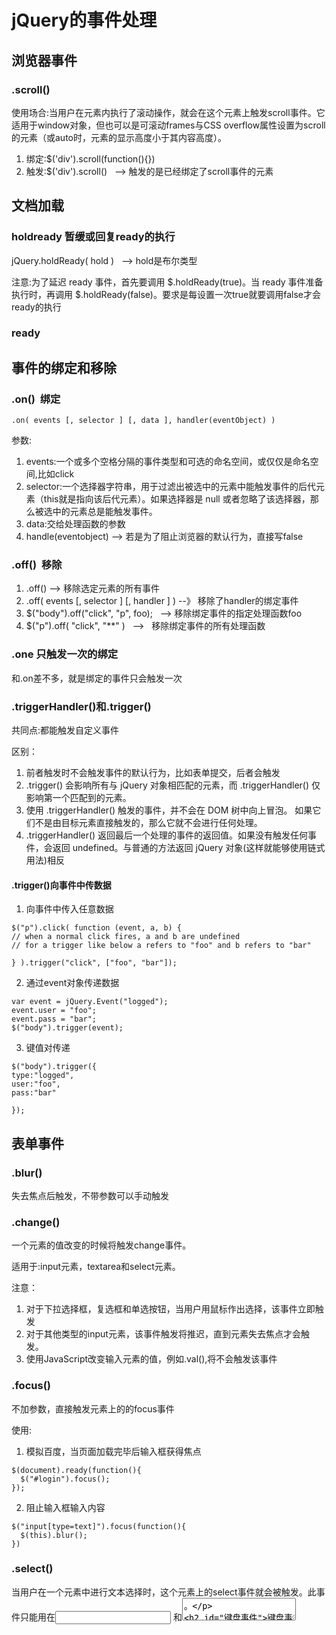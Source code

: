 # jQuery的事件处理

## 浏览器事件

### .scroll()

使用场合:当用户在元素内执行了滚动操作，就会在这个元素上触发scroll事件。它适用于window对象，但也可以是可滚动frames与CSS overflow属性设置为scroll的元素（或auto时，元素的显示高度小于其内容高度）。

1. 绑定:$('div').scroll(function(){})
2. 触发:$('div').scroll()   --> 触发的是已经绑定了scroll事件的元素


## 文档加载

### holdready 暂缓或回复ready的执行

jQuery.holdReady( hold )   --> hold是布尔类型

注意:为了延迟 ready 事件，首先要调用 $.holdReady(true)。当 ready 事件准备执行时，再调用 $.holdReady(false)。要求是每设置一次true就要调用false才会ready的执行

### ready


## 事件的绑定和移除

### .on()  绑定

```
.on( events [, selector ] [, data ], handler(eventObject) )

```
参数:

1. events:一个或多个空格分隔的事件类型和可选的命名空间，或仅仅是命名空间,比如click
2. selector:一个选择器字符串，用于过滤出被选中的元素中能触发事件的后代元素（this就是指向该后代元素）。如果选择器是 null 或者忽略了该选择器，那么被选中的元素总是能触发事件。
3. data:交给处理函数的参数
4. handle(eventobject) --> 若是为了阻止浏览器的默认行为，直接写false

### .off()  移除

1. .off() --> 移除选定元素的所有事件
2. .off( events [, selector ] [, handler ] ) --》 移除了handler的绑定事件
3. $("body").off("click", "p", foo);   --> 移除绑定事件的指定处理函数foo
4. $("p").off( "click", "**" )    -->   移除绑定事件的所有处理函数

### .one 只触发一次的绑定

和.on差不多，就是绑定的事件只会触发一次

### .triggerHandler()和.trigger()

共同点:都能触发自定义事件

区别：
1. 前者触发时不会触发事件的默认行为，比如表单提交，后者会触发
2. .trigger() 会影响所有与 jQuery 对象相匹配的元素，而 .triggerHandler() 仅影响第一个匹配到的元素。
3. 使用 .triggerHandler() 触发的事件，并不会在 DOM 树中向上冒泡。 如果它们不是由目标元素直接触发的，那么它就不会进行任何处理。
4. .triggerHandler() 返回最后一个处理的事件的返回值。如果没有触发任何事件，会返回 undefined。与普通的方法返回 jQuery 对象(这样就能够使用链式用法)相反

#### .trigger()向事件中传数据

1. 向事件中传入任意数据
```
$("p").click( function (event, a, b) {
// when a normal click fires, a and b are undefined
// for a trigger like below a refers to "foo" and b refers to "bar"
 
} ).trigger("click", ["foo", "bar"]);
```
2. 通过event对象传递数据
```
var event = jQuery.Event("logged");
event.user = "foo";
event.pass = "bar";
$("body").trigger(event);
```

3. 键值对传递

```
$("body").trigger({
type:"logged",
user:"foo",
pass:"bar"
 
});
```

## 表单事件

### .blur()

失去焦点后触发，不带参数可以手动触发

### .change()

一个元素的值改变的时候将触发change事件。

适用于:input元素，textarea和select元素。
 
注意：
1. 对于下拉选择框，复选框和单选按钮，当用户用鼠标作出选择，该事件立即触发
2. 对于其他类型的input元素，该事件触发将推迟，直到元素失去焦点才会触发。
3. 使用JavaScript改变输入元素的值，例如.val(),将不会触发该事件

### .focus()

不加参数，直接触发元素上的的focus事件

使用:
1. 模拟百度，当页面加载完毕后输入框获得焦点

```
$(document).ready(function(){
  $("#login").focus();
});
```
2. 阻止输入框输入内容

```
$("input[type=text]").focus(function(){
  $(this).blur();
})
```
### .select()

当用户在一个元素中进行文本选择时，这个元素上的select事件就会被触发。此事件只能用在<input type="text"> 和<textarea>。

## 键盘事件

.keydown(),.keypress(),.keyup()

区别:前面2者当键盘按下去的时候就触发了，后面的当键盘按下去再松开时才会触发

## 鼠标事件

### .contextmenu()

 当在一个元素上点击鼠标的右键时,contextmenu事件被发送到这个元素上,但在显示的上下文菜单(右键菜单)之前。 这时上下文菜单键被按下，该事件在html元素上被触发。 任何HTML元素都可以接受此事件。、
 
### .focusin() 和 .focusout()
 
 在元素获取焦点或失去焦点时触发，和.focus()不同的是，支持事件冒泡，比如可以在父元素上查看子元素的焦点情况
 
### .hover()    mouseenter和 mouseleave事件综合
 
 ```
 .hover( handlerIn(eventObject), handlerOut(eventObject) )
 ```
 
### .mousedown() 和 .mouseup()
 
 鼠标按下和鼠标松开触发

###  .mousemove()

鼠标在元素中移动触发

### .mouseout()和 .mouseover()

鼠标移出和鼠标移入

注意：存在事件冒泡，会造成多次触发

和mouseleave和.mouseenter的区别:leave和enter时只有鼠标指针穿过绑定了的元素时才触发，而out和over经过被选元素和其子元素时都会触发

## event对象属性和方法

1. event.target:事件引起的元素
2. event.currentTarget:在事件冒泡过程中的当前DOM元素。默认等于this。如果您使用jQuery.proxy或另一种形式操作作用域，this 将等于您所提供的context（上下文），而不是event.currentTarget
3. event.relatedTarget:在事件中涉及的其它任何DOM元素。
4. event.stopPropagation() : 阻止冒泡
5. event.preventDefault():阻止默认行为
6. event.pageX/pageY:鼠标指针距离文档的左边和上边的位置
7. event.timeStamp:这个属性返回事件触发时距离1970年1月1日的毫秒数
8. event.type:触发的事件类型
9. event.which: 针对键盘和鼠标事件，这个属性能确定你到底按的是哪个键。对于键盘是acsii码，对于鼠标 1左2中3右
